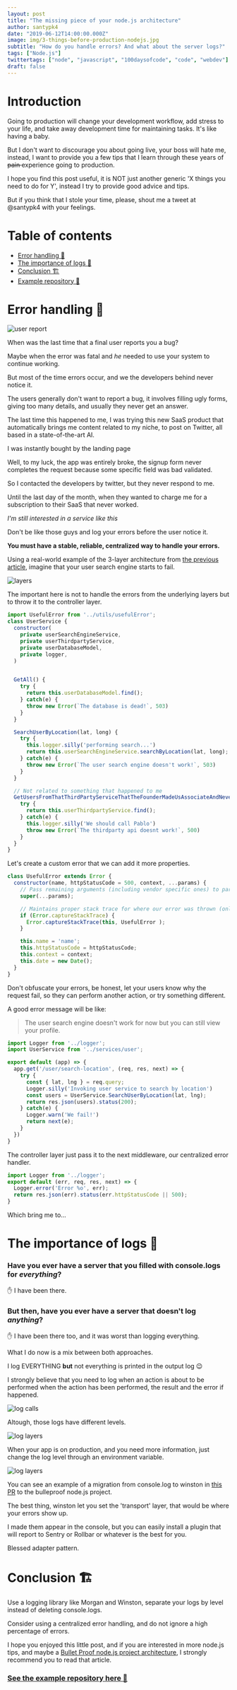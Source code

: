 ```yaml
---
layout: post
title: "The missing piece of your node.js architecture"
author: santypk4
date: "2019-06-12T14:00:00.000Z"
image: img/3-things-before-production-nodejs.jpg
subtitle: "How do you handle errors? And what about the server logs?"
tags: ["Node.js"]
twittertags: ["node", "javascript", "100daysofcode", "code", "webdev"]
draft: false
---
```

# Introduction

  Going to production will change your development workflow, add stress to your life, and take away development time for maintaining tasks. It's like having a baby.

  But I don't want to discourage you about going live, your boss will hate me, instead, I want to provide you a few tips that I learn through these years of <s> pain </s> experience going to production.

  I hope you find this post useful, it is NOT just another generic 'X things you need to do for Y', instead I try to provide good advice and tips. 

  But if you think that I stole your time, please, shout me a tweet at @santypk4 with your feelings.

# Table of contents
  - [Error handling 🚧](#errors)
  - [The importance of logs 📝](#logs)
  - [Conclusion 🏗️](#conclusion)
  - [Example repository 🔬](https://github.com/santiq/nodejs-auth)


<a name="errors"></a>

# Error handling 🚧

  ![user report](/img/3-things-before-production-nodejs/logs.jpg)

  When was the last time that a final user reports you a bug? 

  Maybe when the error was fatal and _he_ needed to use your system to continue working.

  But most of the time errors occur, and we the developers behind never notice it.

  The users generally don't want to report a bug, it involves filling ugly forms, giving too many details, and usually they never get an answer.

  The last time this happened to me, I was trying this new SaaS product that automatically brings me content related to my niche, to post on Twitter, all based in a state-of-the-art AI. 

  I was instantly bought by the landing page

  Well, to my luck, the app was entirely broke, the signup form never completes the request because some specific field was bad validated. 
  
  So I contacted the developers by twitter, but they never respond to me. 

  Until the last day of the month, when they wanted to charge me for a subscription to their SaaS that never worked.

  _I'm still interested in a service like this_

  Don't be like those guys and log your errors before the user notice it.

  **You must have a stable, reliable, centralized way to handle your errors.**


  Using a real-world example of the 3-layer architecture from [the previous article](/ideal-nodejs-project-structure), imagine that your user search engine starts to fail.


  ![layers](/img/3-things-before-production-nodejs/layers.jpg)


  The important here is not to handle the errors from the underlying layers but to throw it to the controller layer.
  ```js
  import UsefulError from '../utils/usefulError';
  class UserService {
    constructor(
      private userSearchEngineService,
      private userThirdpartyService,
      private userDatabaseModel,
      private logger,
    )


    GetAll() {
      try {
        return this.userDatabaseModel.find();
      } catch(e) {
        throw new Error(`The database is dead!`, 503) 
      }
    }

    SearchUserByLocation(lat, long) {
      try {
        this.logger.silly('performing search...')
        return this.userSearchEngineService.searchByLocation(lat, long);
      } catch(e) {
        throw new Error(`The user search engine doesn't work!`, 503) 
      }
    }

    // Not related to something that happened to me 
    GetUsersFromThatThirdPartyServiceThatTheFounderMadeUsAssociateAndNeverWorkAndSeemLikeOurFault() {
      try {
        return this.userThirdpartyService.find();
      } catch(e) {
        this.logger.silly('We should call Pablo')
        throw new Error(`The thirdparty api doesnt work!`, 500) 
      }
    }
  }
  ```

  Let's create a custom error that we can add it more properties.

  ```js
  class UsefulError extends Error {
    constructor(name, httpStatusCode = 500, context, ...params) {
      // Pass remaining arguments (including vendor specific ones) to parent constructor
      super(...params);

      // Maintains proper stack trace for where our error was thrown (only available on V8)
      if (Error.captureStackTrace) {
        Error.captureStackTrace(this, UsefulError );
      }

      this.name = 'name';
      this.httpStatusCode = httpStatusCode;
      this.context = context; 
      this.date = new Date();
    }
  }

  ```

  Don't obfuscate your errors, be honest, let your users know why the request fail, so they can perform another action, or try something different.

  A good error message will be like: 
  
  > The user search engine doesn't work for now but you can still view your profile.


  ```javascript
  import Logger from '../logger';
  import UserService from '../services/user';

  export default (app) => {
    app.get('/user/search-location', (req, res, next) => {
      try {
        const { lat, lng } = req.query;
        Logger.silly('Invoking user service to search by location')
        const users = UserService.SearchUserByLocation(lat, lng);
        return res.json(users).status(200);
      } catch(e) {
        Logger.warn('We fail!')
        return next(e);
      }
    })
  }
  ```

  The controller layer just pass it to the next middleware, our centralized error handler.

  ```javascript
  import Logger from '../logger';
  export default (err, req, res, next) => {
    Logger.error('Error %o', err);
    return res.json(err).status(err.httpStatusCode || 500);
  }
  ```


  Which bring me to...

<a name="logs"></a>

# The importance of logs 📝

  ### Have you ever have a server that you filled with console.logs for _everything_?

  ✋ I have been there.

  ### But then, have you ever have a server that doesn't log _anything_?

  ✋ I have been there too, and it was worst than logging everything.

  What I do now is a mix between both approaches.

  I log EVERYTHING **but** not everything is printed in the output log 😉

  I strongly believe that you need to log when an action is about to be performed when the action has been performed, the result and the error if happened.

  ![log calls](/img/3-things-before-production-nodejs/log-calls.jpg)

  Altough, those logs have different levels.

  ![log layers](/img/3-things-before-production-nodejs/log-layers.jpg)

  When your app is on production, and you need more information, just change the log level through an environment variable.

  ![log layers](/img/3-things-before-production-nodejs/log-config.jpg)

  You can see an example of a migration from console.log to winston in [this PR](https://github.com/santiq/bulletproof-nodejs/pull/11) to the bulleproof node.js project.


  The best thing, winston let you set the 'transport' layer, that would be where your errors show up.

  I made them appear in the console, but you can easily install a plugin that will report to Sentry or Rollbar or whatever is the best for you. 

  Blessed adapter pattern.

<a name="conclusion"></a>

# Conclusion 🏗️

  Use a logging library like Morgan and Winston, separate your logs by level instead of deleting console.logs.

  Consider using a centralized error handling, and do not ignore a high percentage of errors.

  I hope you enjoyed this little post, and if you are interested in more node.js tips, and maybe a [Bullet Proof node.js project architecture](/ideal-nodejs-project-structure), I strongly recommend you to read that article.

### [See the example repository here 🔬](https://github.com/santiq/bulletproof-nodejs)


